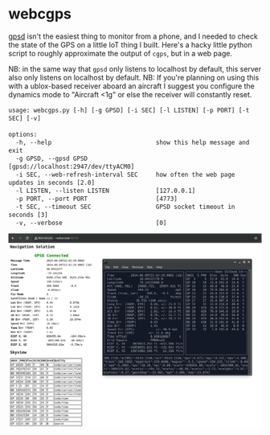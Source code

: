 # webcgps

[gpsd](https://gpsd.io) isn't the easiest thing to monitor from a phone, and I needed to check the state of the GPS on a little IoT thing I built.
Here's a hacky little python script to roughly approximate the output of `cgps`, but in a web page.

NB: in the same way that `gpsd` only listens to localhost by default, this server also only listens on localhost by default.
NB: If you're planning on using this with a ublox-based receiver aboard an aircraft I suggest you configure the dynamics mode to "Aircraft <1g" or else the receiver will constantly reset.

```
usage: webcgps.py [-h] [-g GPSD] [-i SEC] [-l LISTEN] [-p PORT] [-t SEC] [-v]

options:
  -h, --help                             show this help message and exit
  -g GPSD, --gpsd GPSD                   [gpsd://localhost:2947/dev/ttyACM0]
  -i SEC, --web-refresh-interval SEC     how often the web page updates in seconds [2.0]
  -l LISTEN, --listen LISTEN             [127.0.0.1]
  -p PORT, --port PORT                   [4773]
  -t SEC, --timeout SEC                  GPSD socket timeout in seconds [3]
  -v, --verbose                          [0]
```

![Web GPS vs curses cgps](webcgps_vs_cgps.jpg?raw=true "WebGPS comparison")
